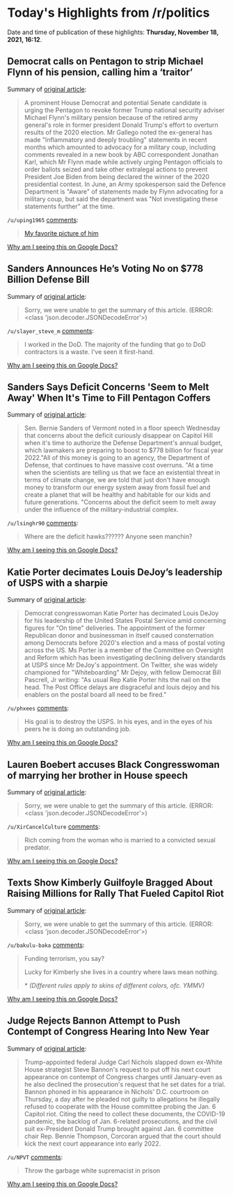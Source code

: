 # Today's Highlights from /r/politics

Date and time of publication of these highlights: **Thursday, November 18, 2021, 16:12**.

## Democrat calls on Pentagon to strip Michael Flynn of his pension, calling him a ‘traitor’

Summary of [original article](https://www.independent.co.uk/news/world/americas/us-politics/democrats-dod-michael-flynn-pension-b1960162.html):

> A prominent House Democrat and potential Senate candidate is urging the Pentagon to revoke former Trump national security adviser Michael Flynn's military pension because of the retired army general's role in former president Donald Trump's effort to overturn results of the 2020 election. Mr Gallego noted the ex-general has made "Inflammatory and deeply troubling" statements in recent months which amounted to advocacy for a military coup, including comments revealed in a new book by ABC correspondent Jonathan Karl, which Mr Flynn made while actively urging Pentagon officials to order ballots seized and take other extralegal actions to prevent President Joe Biden from being declared the winner of the 2020 presidential contest. In June, an Army spokesperson said the Defence Department is "Aware" of statements made by Flynn advocating for a military coup, but said the department was "Not investigating these statements further" at the time.

`/u/uping1965` [comments](https://www.reddit.com/r/politics/comments/qwsb7m/democrat_calls_on_pentagon_to_strip_michael_flynn/):

> [My favorite picture of him](https://media-cldnry.s-nbcnews.com/image/upload/newscms/2017_51/1955941/170405-putin-flynn-dinner-jhc-1700.jpg)

[Why am I seeing this on Google Docs?](https://docs.google.com/document/d/1Dc6We63vOXIZsc0op-Bt4abqkYjXzOigalQqFxmvvbM/edit?usp=sharing)

## Sanders Announces He’s Voting No on $778 Billion Defense Bill

Summary of [original article](https://truthout.org/articles/sanders-announces-hes-voting-no-on-778-billion-defense-bill/):

> Sorry, we were unable to get the summary of this article. (ERROR: <class 'json.decoder.JSONDecodeError'>)

`/u/slayer_steve_m` [comments](https://www.reddit.com/r/politics/comments/qwu14t/sanders_announces_hes_voting_no_on_778_billion/):

> I worked in the DoD. The majority of the funding that go to DoD contractors is a waste. I've seen it first-hand.

[Why am I seeing this on Google Docs?](https://docs.google.com/document/d/1Dc6We63vOXIZsc0op-Bt4abqkYjXzOigalQqFxmvvbM/edit?usp=sharing)

## Sanders Says Deficit Concerns 'Seem to Melt Away' When It's Time to Fill Pentagon Coffers

Summary of [original article](https://www.commondreams.org/news/2021/11/18/sanders-says-deficit-concerns-seem-melt-away-when-its-time-fill-pentagon-coffers):

> Sen. Bernie Sanders of Vermont noted in a floor speech Wednesday that concerns about the deficit curiously disappear on Capitol Hill when it's time to authorize the Defense Department's annual budget, which lawmakers are preparing to boost to $778 billion for fiscal year 2022."All of this money is going to an agency, the Department of Defense, that continues to have massive cost overruns. "At a time when the scientists are telling us that we face an existential threat in terms of climate change, we are told that just don't have enough money to transform our energy system away from fossil fuel and create a planet that will be healthy and habitable for our kids and future generations. "Concerns about the deficit seem to melt away under the influence of the military-industrial complex.

`/u/lsinghr90` [comments](https://www.reddit.com/r/politics/comments/qwoizo/sanders_says_deficit_concerns_seem_to_melt_away/):

> Where are the deficit hawks?????? Anyone seen manchin?

[Why am I seeing this on Google Docs?](https://docs.google.com/document/d/1Dc6We63vOXIZsc0op-Bt4abqkYjXzOigalQqFxmvvbM/edit?usp=sharing)

## Katie Porter decimates Louis DeJoy’s leadership of USPS with a sharpie

Summary of [original article](https://www.independent.co.uk/news/world/americas/us-politics/katie-porter-louis-dejoy-usps-b1958677.html):

> Democrat congresswoman Katie Porter has decimated Louis DeJoy for his leadership of the United States Postal Service amid concerning figures for "On time" deliveries. The appointment of the former Republican donor and businessman in itself caused consternation among Democrats before 2020's election and a mass of postal voting across the US. Ms Porter is a member of the Committee on Oversight and Reform which has been investigating declining delivery standards at USPS since Mr DeJoy's appointment. On Twitter, she was widely championed for "Whiteboarding" Mr Dejoy, with fellow Democrat Bill Pascrell, Jr writing: "As usual Rep Katie Porter hits the nail on the head. The Post Office delays are disgraceful and louis dejoy and his enablers on the postal board all need to be fired."

`/u/phxees` [comments](https://www.reddit.com/r/politics/comments/qwryqb/katie_porter_decimates_louis_dejoys_leadership_of/):

> His goal is to destroy the USPS.  In his eyes, and in the eyes of his peers he is doing an outstanding job.

[Why am I seeing this on Google Docs?](https://docs.google.com/document/d/1Dc6We63vOXIZsc0op-Bt4abqkYjXzOigalQqFxmvvbM/edit?usp=sharing)

## Lauren Boebert accuses Black Congresswoman of marrying her brother in House speech

Summary of [original article](https://www.lgbtqnation.com/2021/11/lauren-boebert-accuses-black-congresswoman-marrying-brother-house-speech/):

> Sorry, we were unable to get the summary of this article. (ERROR: <class 'json.decoder.JSONDecodeError'>)

`/u/XirCancelCulture` [comments](https://www.reddit.com/r/politics/comments/qwt764/lauren_boebert_accuses_black_congresswoman_of/):

> Rich coming from the woman who is married to a convicted sexual predator.

[Why am I seeing this on Google Docs?](https://docs.google.com/document/d/1Dc6We63vOXIZsc0op-Bt4abqkYjXzOigalQqFxmvvbM/edit?usp=sharing)

## Texts Show Kimberly Guilfoyle Bragged About Raising Millions for Rally That Fueled Capitol Riot

Summary of [original article](https://www.propublica.org/article/texts-show-kimberly-guilfoyle-bragged-about-raising-millions-for-rally-that-fueled-capitol-riot?utm_source=sailthru&utm_medium=email&utm_campaign=majorinvestigations&utm_content=feature):

> Sorry, we were unable to get the summary of this article. (ERROR: <class 'json.decoder.JSONDecodeError'>)

`/u/bakulu-baka` [comments](https://www.reddit.com/r/politics/comments/qwu365/texts_show_kimberly_guilfoyle_bragged_about/):

> Funding terrorism, you say?
> 
> Lucky for Kimberly she lives in a country where laws mean nothing.
> 
> \* *(Different rules apply to skins of different colors, ofc. YMMV)*

[Why am I seeing this on Google Docs?](https://docs.google.com/document/d/1Dc6We63vOXIZsc0op-Bt4abqkYjXzOigalQqFxmvvbM/edit?usp=sharing)

## Judge Rejects Bannon Attempt to Push Contempt of Congress Hearing Into New Year

Summary of [original article](https://www.thedailybeast.com/steve-bannons-attempt-to-push-jan-6-committee-contempt-hearing-into-new-year-is-rejected-by-judge-judge):

> Trump-appointed federal Judge Carl Nichols slapped down ex-White House strategist Steve Bannon's request to put off his next court appearance on contempt of Congress charges until January-even as he also declined the prosecution's request that he set dates for a trial. Bannon phoned in his appearance in Nichols' D.C. courtroom on Thursday, a day after he pleaded not guilty to allegations he illegally refused to cooperate with the House committee probing the Jan. 6 Capitol riot. Citing the need to collect these documents, the COVID-19 pandemic, the backlog of Jan. 6-related prosecutions, and the civil suit ex-President Donald Trump brought against Jan. 6 committee chair Rep. Bennie Thompson, Corcoran argued that the court should kick the next court appearance into early 2022.

`/u/NPVT` [comments](https://www.reddit.com/r/politics/comments/qwv62s/judge_rejects_bannon_attempt_to_push_contempt_of/):

> Throw the garbage white supremacist in prison

[Why am I seeing this on Google Docs?](https://docs.google.com/document/d/1Dc6We63vOXIZsc0op-Bt4abqkYjXzOigalQqFxmvvbM/edit?usp=sharing)

